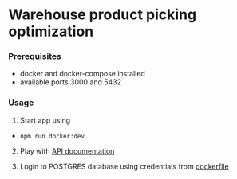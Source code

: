 # Warehouse product picking optimization

### Prerequisites

- docker and docker-compose installed
- available ports 3000 and 5432

### Usage

1. Start app using

- `npm run docker:dev`

2. Play with [API documentation](http://localhost:3000/api)

3. Login to POSTGRES database using credentials from [dockerfile](./db/Dockerfile)
